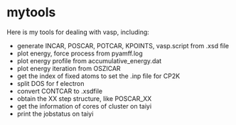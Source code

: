 # mytools

Here is my tools for dealing with vasp, including: 

* generate INCAR, POSCAR, POTCAR, KPOINTS, vasp.script from .xsd file
* plot energy, force process from pyamff.log
* plot energy profile from accumulative_energy.dat
* plot energy iteration from OSZICAR
* get the index of fixed atoms to set the .inp file for CP2K
* split DOS for f electron
* convert CONTCAR to .xsdfile
* obtain the XX step structure, like POSCAR_XX
* get the information of cores of cluster on taiyi
* print the jobstatus on taiyi
